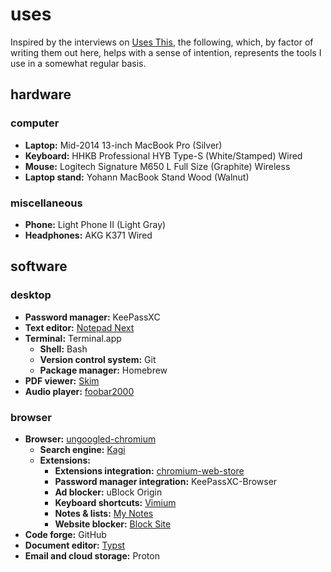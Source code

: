 # uses

Inspired by the interviews on [Uses This](https://usesthis.com), the following, which, by factor of writing them out here, helps with a sense of intention, represents the tools I use in a somewhat regular basis.

## hardware

### computer
- **Laptop:** Mid-2014 13-inch MacBook Pro (Silver)
- **Keyboard:** HHKB Professional HYB Type-S (White/Stamped) Wired
- **Mouse:** Logitech Signature M650 L Full Size (Graphite) Wireless
- **Laptop stand:** Yohann MacBook Stand Wood (Walnut)

### miscellaneous
- **Phone:** Light Phone II (Light Gray)
- **Headphones:** AKG K371 Wired

## software

### desktop
- **Password manager:** KeePassXC
- **Text editor:** [Notepad Next](https://github.com/dail8859/NotepadNext)
- **Terminal:** Terminal.app
  - **Shell:** Bash
  - **Version control system:** Git
  - **Package manager:** Homebrew
- **PDF viewer:** [Skim](https://skim-app.sourceforge.io/)
- **Audio player:** [foobar2000](https://www.foobar2000.org/)

### browser
- **Browser:** [ungoogled-chromium](https://github.com/ungoogled-software/ungoogled-chromium)
  - **Search engine:** [Kagi](https://kagi.com)
  - **Extensions:**
    - **Extensions integration:** [chromium-web-store](https://github.com/NeverDecaf/chromium-web-store)
    - **Password manager integration:** KeePassXC-Browser
    - **Ad blocker:** uBlock Origin
    - **Keyboard shortcuts:** [Vimium](https://vimium.github.io/)
    - **Notes & lists:** [My Notes](https://github.com/penge/my-notes)
    - **Website blocker:** [Block Site](https://github.com/penge/block-site)
- **Code forge:** GitHub
- **Document editor:** [Typst](https://typst.app/)
- **Email and cloud storage:** Proton